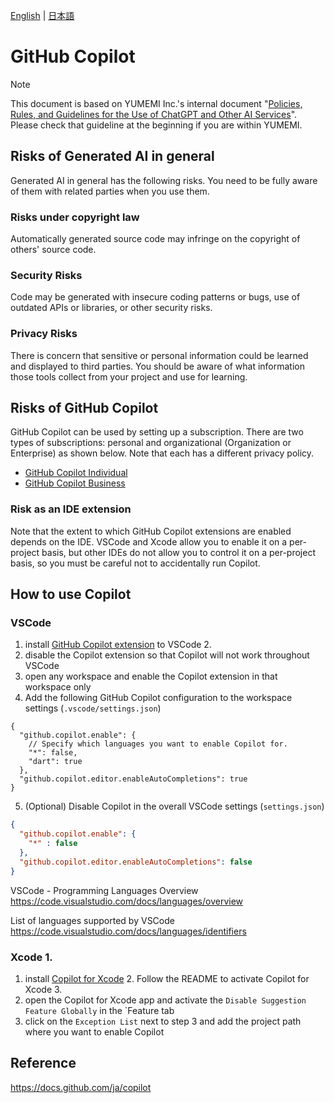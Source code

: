 <!-- Update all documents for other languages when new languages are added -->
[English](https://github.com/yumemi-inc/flutter-yumemi-lints/blob/main/docs/COPILOT.md) | [日本語](https://github.com/yumemi-inc/flutter-yumemi-lints/blob/main/docs/resources/translations/ja_JP/COPILOT.md)

# GitHub Copilot 

> [!NOTE]
> This document is based on YUMEMI Inc.'s internal document "[Policies, Rules, and Guidelines for the Use of ChatGPT and Other AI Services](https://www.notion.so/yumemi/ChatGPT-AI-f951c2e2542e4db5af72386329e23155)".
> Please check that guideline at the beginning if you are within YUMEMI.

## Risks of Generated AI in general
Generated AI in general has the following risks. You need to be fully aware of them with related parties when you use them.

### Risks under copyright law
Automatically generated source code may infringe on the copyright of others' source code.

### Security Risks
Code may be generated with insecure coding patterns or bugs, use of outdated APIs or libraries, or other security risks.

### Privacy Risks
There is concern that sensitive or personal information could be learned and displayed to third parties.
You should be aware of what information those tools collect from your project and use for learning.

## Risks of GitHub Copilot
GitHub Copilot can be used by setting up a subscription.
There are two types of subscriptions: personal and organizational (Organization or Enterprise) as shown below. Note that each has a different privacy policy.
- [GitHub Copilot Individual](https://docs.github.com/ja/copilot/overview-of-github-copilot/about-github-copilot-individual)
- [GitHub Copilot Business](https://docs.github.com/ja/copilot/overview-of-github-copilot/about-github-copilot-business)

### Risk as an IDE extension
Note that the extent to which GitHub Copilot extensions are enabled depends on the IDE.
VSCode and Xcode allow you to enable it on a per-project basis, but other IDEs do not allow you to control it on a per-project basis, so you must be careful not to accidentally run Copilot.

## How to use Copilot
### VSCode
1. install [GitHub Copilot extension](https://marketplace.visualstudio.com/items?itemName=GitHub.copilot) to VSCode 2.
2. disable the Copilot extension so that Copilot will not work throughout VSCode
3. open any workspace and enable the Copilot extension in that workspace only
4. Add the following GitHub Copilot configuration to the workspace settings (`.vscode/settings.json`)
  
```jsonc
{
  "github.copilot.enable": {
    // Specify which languages you want to enable Copilot for.
    "*": false,
    "dart": true
  },
  "github.copilot.editor.enableAutoCompletions": true
}
```` 

5. (Optional) Disable Copilot in the overall VSCode settings (`settings.json`)

```json
{
  "github.copilot.enable": {
    "*" : false
  },
  "github.copilot.editor.enableAutoCompletions": false
}
```

VSCode - Programming Languages Overview
https://code.visualstudio.com/docs/languages/overview

List of languages supported by VSCode
https://code.visualstudio.com/docs/languages/identifiers


### Xcode 1.
1. install [Copilot for Xcode](https://github.com/intitni/CopilotForXcode) 2.
Follow the README to activate Copilot for Xcode 3.
3. open the Copilot for Xcode app and activate the `Disable Suggestion Feature Globally` in the `Feature tab
4. click on the `Exception List` next to step 3 and add the project path where you want to enable Copilot

## Reference
https://docs.github.com/ja/copilot

